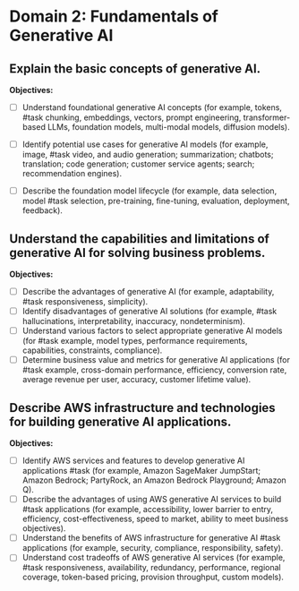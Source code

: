 # Domain 2: Fundamentals of Generative AI
## Explain the basic concepts of generative AI.

**Objectives:**

- [ ] Understand foundational generative AI concepts (for example, tokens, #task
chunking, embeddings, vectors, prompt engineering, transformer-based
LLMs, foundation models, multi-modal models, diffusion models).
- [ ] Identify potential use cases for generative AI models (for example, image, #task
video, and audio generation; summarization; chatbots; translation; code
generation; customer service agents; search; recommendation engines).
- [ ] Describe the foundation model lifecycle (for example, data selection, model #task
selection, pre-training, fine-tuning, evaluation, deployment, feedback).


## Understand the capabilities and limitations of generative AI for solving business problems.

**Objectives:**

- [ ] Describe the advantages of generative AI (for example, adaptability, #task
responsiveness, simplicity).
- [ ] Identify disadvantages of generative AI solutions (for example, #task
hallucinations, interpretability, inaccuracy, nondeterminism).
- [ ] Understand various factors to select appropriate generative AI models (for #task
example, model types, performance requirements, capabilities, constraints,
compliance).
- [ ] Determine business value and metrics for generative AI applications (for #task
example, cross-domain performance, efficiency, conversion rate, average
revenue per user, accuracy, customer lifetime value).

## Describe AWS infrastructure and technologies for building generative AI applications.

**Objectives:**

- [ ] Identify AWS services and features to develop generative AI applications #task
(for example, Amazon SageMaker JumpStart; Amazon Bedrock; PartyRock,
an Amazon Bedrock Playground; Amazon Q).
- [ ] Describe the advantages of using AWS generative AI services to build #task
applications (for example, accessibility, lower barrier to entry, efficiency,
cost-effectiveness, speed to market, ability to meet business objectives).
- [ ] Understand the benefits of AWS infrastructure for generative AI #task
applications (for example, security, compliance, responsibility, safety).
- [ ] Understand cost tradeoffs of AWS generative AI services (for example, #task
responsiveness, availability, redundancy, performance, regional coverage,
token-based pricing, provision throughput, custom models).